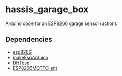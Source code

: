 # hassis_garage_box
Arduino code for an ESP8266 garage sensor+actions


## Dependencies
 - [esp8266](https://github.com/esp8266/Arduino)
 - [makeEspArduino](https://github.com/plerup/makeEspArduino)
 - [DHTesp](https://github.com/beegee-tokyo/DHTesp)
 - [ESP8266MQTTClient](https://github.com/tuanpmt/ESP8266MQTTClient)
